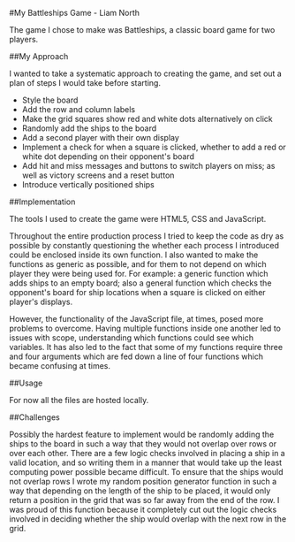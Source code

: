 #My Battleships Game - Liam North

The game I chose to make was Battleships, a classic board game for two players.

##My Approach

I wanted to take a systematic approach to creating the game, and set out a plan of steps I would take before starting.  
  
* Style the board
* Add the row and column labels
* Make the grid squares show red and white dots alternatively on click
* Randomly add the ships to the board
* Add a second player with their own display
* Implement a check for when a square is clicked, whether to add a red or white dot depending on their opponent's board
* Add hit and miss messages and buttons to switch players on miss; as well as victory screens and a reset button
* Introduce vertically positioned ships

##Implementation

The tools I used to create the game were HTML5, CSS and JavaScript.  
  
Throughout the entire production process I tried to keep the code as dry as possible by constantly questioning the whether each process I introduced could be enclosed inside its own function. I also wanted to make the functions as generic as possible, and for them to not depend on which player they were being used for. For example: a generic function which adds ships to an empty board; also a general function which checks the opponent's board for ship locations when a square is clicked on either player's displays.  
  
However, the functionality of the JavaScript file, at times, posed more problems to overcome. Having multiple functions inside one another led to issues with scope, understanding which functions could see which variables. It has also led to the fact that some of my functions require three and four arguments which are fed down a line of four functions which became confusing at times.

##Usage

For now all the files are hosted locally.

##Challenges

Possibly the hardest feature to implement would be randomly adding the ships to the board in such a way that they would not overlap over rows or over each other. There are a few logic checks involved in placing a ship in a valid location, and so writing them in a manner that would take up the least computing power possible became difficult. To ensure that the ships would not overlap rows I wrote my random position generator function in such a way that depending on the length of the ship to be placed, it would only return a position in the grid that was so far away from the end of the row. I was proud of this function because it completely cut out the logic checks involved in deciding whether the ship would overlap with the next row in the grid.
















